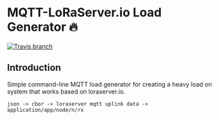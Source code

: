 # MQTT-LoRaServer.io Load Generator :fire:
[![Travis branch](https://img.shields.io/travis/aiotrc/mqttlg/master.svg?style=flat-square)](https://travis-ci.org/aiotrc/mqttlg)

## Introduction
Simple command-line MQTT load generator for creating a heavy load on system that works based on loraserver.io.

```
json -> cbor -> loraserver mqtt uplink data -> application/app/node/n/rx
```

